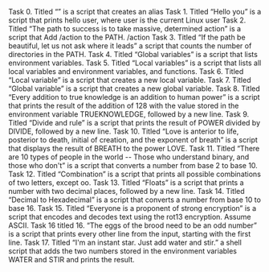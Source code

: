 Task 0. Titled “<o>” is a script that creates an alias
Task 1. Titled “Hello you” is a script that prints hello user, where user is the current Linux user
Task 2. Titled “The path to success is to take massive, determined action” is a script that Add /action to the PATH. /action
Task 3. Titled “If the path be beautiful, let us not ask where it leads” a script that counts the number of directories in the PATH.
Task 4. Titled “Global variables” is a script that lists environment variables.
Task 5. Titled “Local variables” is a script that lists all local variables and environment variables, and functions.
Task 6. Titled “Local variable” is a script that creates a new local variable.
Task 7. Titled “Global variable” is a script that creates a new global variable.
Task 8. Titled “Every addition to true knowledge is an addition to human power” is a script that prints the result of the addition of 128 with the value stored in the environment variable TRUEKNOWLEDGE, followed by a new line.
Task 9. Titled “Divide and rule” is a script that prints the result of POWER divided by DIVIDE, followed by a new line.
Task 10. Titled “Love is anterior to life, posterior to death, initial of creation, and the exponent of breath” is a script that displays the result of BREATH to the power LOVE.
Task 11. Titled “There are 10 types of people in the world -- Those who understand binary, and those who don't” is a script that converts a number from base 2 to base 10.
Task 12. Titled “Combination” is a script that prints all possible combinations of two letters, except oo.
Task 13. Titled “Floats” is a script that prints a number with two decimal places, followed by a new line.
Task 14. Titled “Decimal to Hexadecimal” is a script that converts a number from base 10 to base 16.
Task 15. Titled “Everyone is a proponent of strong encryption” is a script that encodes and decodes text using the rot13 encryption. Assume ASCII.
Task 16 titled 16. “The eggs of the brood need to be an odd number” is a script that prints every other line from the input, starting with the first line.
Task 17. Titled “I'm an instant star. Just add water and stir.” a shell script that adds the two numbers stored in the environment variables WATER and STIR and prints the result.
